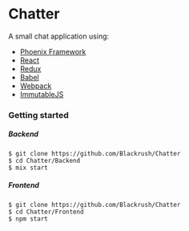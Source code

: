 # Chatter

A small chat application using:

* [Phoenix Framework](https://github.com/phoenixframework/phoenix)
* [React](https://github.com/facebook/react)
* [Redux](https://github.com/reactjs/redux)
* [Babel](https://github.com/babel/babel)
* [Webpack](https://github.com/webpack/webpack)
* [ImmutableJS](https://github.com/facebook/immutable-js)

### Getting started

##### Backend

```
$ git clone https://github.com/Blackrush/Chatter
$ cd Chatter/Backend
$ mix start
```

##### Frontend

```
$ git clone https://github.com/Blackrush/Chatter
$ cd Chatter/Frontend
$ npm start
```
